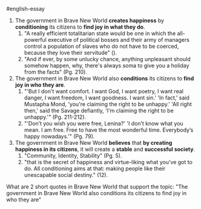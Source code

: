 #english-essay 
1. The government in Brave New World **creates happiness** by **conditioning** its citizens to **find joy in what they do**.
	1. "A really efficient totalitarian state would be one in which the all-powerful executive of political bosses and their army of managers control a population of slaves who do not have to be coerced, because they love their servitude" ().
	2. "And if ever, by some unlucky chance, anything unpleasant should somehow happen, why, there's always soma to give you a holiday from the facts" (Pg. 210).
2. The government in Brave New World also **conditions** its citizens to **find joy in who they are**.
	1. "'But I don't want comfort. I want God, I want poetry, I want real danger, I want freedom, I want goodness. I want sin.'
'In fact,' said Mustapha Mond, 'you're claiming the right to be unhappy.'
'All right then,' said the Savage defiantly, 'I'm claiming the right to be unhappy.'" (Pg. 211-212).
	2. "'Don’t you wish you were free, Lenina?'
'I don’t know what you mean. I am free. Free to have the most wonderful time. Everybody’s happy nowadays.'" (Pg. 79).
3. The government in Brave New World **believes** that **by creating happiness in its citizens**, it will create a **stable** and **successful society**.
	1. "Community, Identity, Stability" (Pg. 5).
	2. "that is the secret of happiness and virtue-liking what you’ve got to do. All conditioning aims at that: making people like their unescapable social destiny." (12).


What are 2 short quotes in Brave New World that support the topic: "The government in Brave New World also conditions its citizens to find joy in who they are"